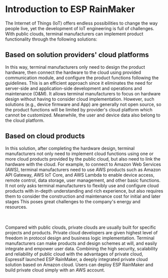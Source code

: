 # Introduction to ESP RainMaker

The Internet of Things (IoT) offers endless possibilities to change the way people live, yet the development of IoT engineering is full of challenges. With public clouds, terminal manufacturers can implement product functionality through the following solutions:

## Based on solution providers' cloud platforms

In this way, terminal manufacturers only need to design the product hardware, then connect the hardware to the cloud using provided communication module, and configure the product functions following the guidelines. This is an efficient approach since it eliminates the need for server-side and application-side development and operations and maintenance (O&M). It allows terminal manufacturers to focus on hardware design without having to consider cloud implementation. However, such solutions (e.g., device firmware and App) are generally not open source, so the product functions will be limited by provider's cloud platform which cannot be customized. Meanwhile, the user and device data also belong to the cloud platform.

## Based on cloud products

In this solution, after completing the hardware design, terminal manufacturers not only need to implement cloud functions using one or more cloud products provided by the public cloud, but also need to link the hardware with the cloud. For example, to connect to Amazon Web Services (AWS), terminal manufacturers need to use AWS products such as Amazon API Gateway, AWS IoT Core, and AWS Lambda to enable device access, remote control, data storage, user management, and other basic functions. It not only asks terminal manufacturers to flexibly use and configure cloud products with in-depth understanding and rich experience, but also requires them to consider the construction and maintenance cost for initial and later stages This poses great challenges to the company's energy and resources.

<br></br>
Compared with public clouds, private clouds are usually built for specific projects and products. Private cloud developers are given highest level of freedom in protocol design and business logic implementation. Terminal manufacturers can make products and design schemes at will, and easily integrate and empower user data. Combining the high security, scalability and reliability of public cloud with the advantages of private cloud, Espressif launched ESP RainMaker, a deeply integrated private cloud solution based on Amazon cloud. Users can deploy ESP RainMaker and build private cloud simply with an AWS account.